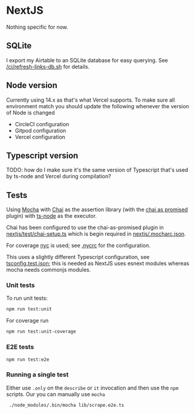 # NextJS

Nothing specific for now.

## SQLite

I export my Airtable to an SQLite database for easy querying. See [/ci/refresh-links-db.sh](/ci/refresh-links-db.sh) for details.

## Node version

Currently using 14.x as that's what Vercel supports. To make sure all environment match you should update the following whenever the version of Node is changed

- CircleCI configuration
- Gitpod configuration
- Vercel configuration

## Typescript version

TODO: how do I make sure it's the same version of Typescript that's used by ts-node and Vercel during compilation?

## Tests

Using [Mocha](https://mochajs.org/) with [Chai](https://www.chaijs.com/) as the assertion library (with the [chai as promised](https://www.chaijs.com/plugins/chai-as-promised/) plugin) with [ts-node](https://github.com/TypeStrong/ts-node) as the executor.

Chai has been configured to use the chai-as-promised plugin in [nextjs/test/chai-setup.ts](../nextjs/test/chai-setup.ts) which is begin required in [nextjs/.mocharc.json](./../nextjs/.mocharc.json).

For coverage [nyc](https://github.com/istanbuljs/nyc) is used; see [.nycrc](.../nextjs/.nycrc) for the configuration.

This uses a slightly different Typescript configuration, see [tsconfig.test.json](./../nextjs/tsconfig.test.json); this is needed as NextJS uses esnext modules whereas mocha needs commonjs modules.

### Unit tests

To run unit tests:

```sh
npm run test:unit
```

For coverage run

```sh
npm run test:unit-coverage
```

### E2E tests

```sh
npm run test:e2e
```

### Running a single test

Either use `.only` on the `describe` or `it` invocation and then use the `npm` scripts. Our you can manually use `mocha`

```sh
 ./node_modules/.bin/mocha lib/scrape.e2e.ts
```
